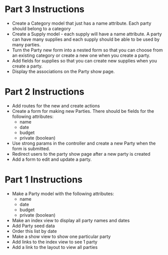 # Part 3 Instructions

- Create a Category model that just has a name attribute. Each party should belong to a category
- Create a Supply model - each supply will have a name attribute. A party can have many supplies and each supply should be able to be used by many parties.
- Turn the Party new form into a nested form so that you can choose from an existing category or create a new one when you create a party. 
- Add fields for supplies so that you can create new supplies when you create a party. 
- Display the associations on the Party show page. 

# Part 2 Instructions

- Add routes for the new and create actions
- Create a form for making new Parties. There should be fields for the following attributes:
   - name
   - date
   - budget
   - private (boolean)
- Use strong params in the controller and create a new Party when the form is submitted. 
- Redirect users to the party show page after a new party is created
- Add a form to edit and update a party. 

# Part 1 Instructions

- Make a Party model with the following attributes:
   - name
   - date
   - budget
   - private (boolean)
- Make an index view to display all party names and dates
- Add Party seed data
- Order this list by date
- Make a show view to show one particular party
- Add links to the index view to see 1 party
- Add a link to the layout to view all parties
